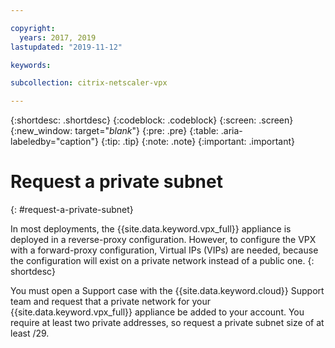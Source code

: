```yaml
---

copyright:
  years: 2017, 2019
lastupdated: "2019-11-12"

keywords:

subcollection: citrix-netscaler-vpx

---
```


{:shortdesc: .shortdesc}
{:codeblock: .codeblock}
{:screen: .screen}
{:new_window: target="_blank_"}
{:pre: .pre}
{:table: .aria-labeledby="caption"}
{:tip: .tip}
{:note: .note}
{:important: .important}

# Request a private subnet
{: #request-a-private-subnet}

In most deployments, the {{site.data.keyword.vpx_full}} appliance is deployed in a reverse-proxy configuration. However, to configure the VPX with a forward-proxy configuration, Virtual IPs (VIPs) are needed, because the configuration will exist on a private network instead of a public one.
{: shortdesc}

You must open a Support case with the {{site.data.keyword.cloud}} Support team and request that a private network for your {{site.data.keyword.vpx_full}} appliance be added to your account. You require at least two private addresses, so request a private subnet size of at least /29.  
